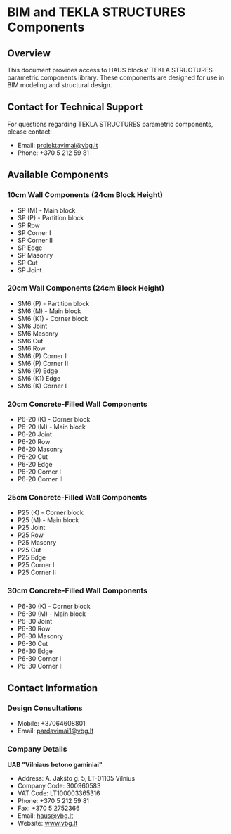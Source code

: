 # BIM and TEKLA STRUCTURES Components

## Overview
This document provides access to HAUS blocks' TEKLA STRUCTURES parametric components library. These components are designed for use in BIM modeling and structural design.

## Contact for Technical Support
For questions regarding TEKLA STRUCTURES parametric components, please contact:
- Email: projektavimai@vbg.lt
- Phone: +370 5 212 59 81

## Available Components

### 10cm Wall Components (24cm Block Height)
- SP (M) - Main block
- SP (P) - Partition block
- SP Row
- SP Corner I
- SP Corner II
- SP Edge
- SP Masonry
- SP Cut
- SP Joint

### 20cm Wall Components (24cm Block Height)
- SM6 (P) - Partition block
- SM6 (M) - Main block
- SM6 (K1) - Corner block
- SM6 Joint
- SM6 Masonry
- SM6 Cut
- SM6 Row
- SM6 (P) Corner I
- SM6 (P) Corner II
- SM6 (P) Edge
- SM6 (K1) Edge
- SM6 (K) Corner I

### 20cm Concrete-Filled Wall Components
- P6-20 (K) - Corner block
- P6-20 (M) - Main block
- P6-20 Joint
- P6-20 Row
- P6-20 Masonry
- P6-20 Cut
- P6-20 Edge
- P6-20 Corner I
- P6-20 Corner II

### 25cm Concrete-Filled Wall Components
- P25 (K) - Corner block
- P25 (M) - Main block
- P25 Joint
- P25 Row
- P25 Masonry
- P25 Cut
- P25 Edge
- P25 Corner I
- P25 Corner II

### 30cm Concrete-Filled Wall Components
- P6-30 (K) - Corner block
- P6-30 (M) - Main block
- P6-30 Joint
- P6-30 Row
- P6-30 Masonry
- P6-30 Cut
- P6-30 Edge
- P6-30 Corner I
- P6-30 Corner II

## Contact Information
### Design Consultations
- Mobile: +37064608801
- Email: pardavimai1@vbg.lt

### Company Details
**UAB "Vilniaus betono gaminiai"**
- Address: A. Jakšto g. 5, LT-01105 Vilnius
- Company Code: 300960583
- VAT Code: LT100003365316
- Phone: +370 5 212 59 81
- Fax: +370 5 2752366
- Email: haus@vbg.lt
- Website: www.vbg.lt 